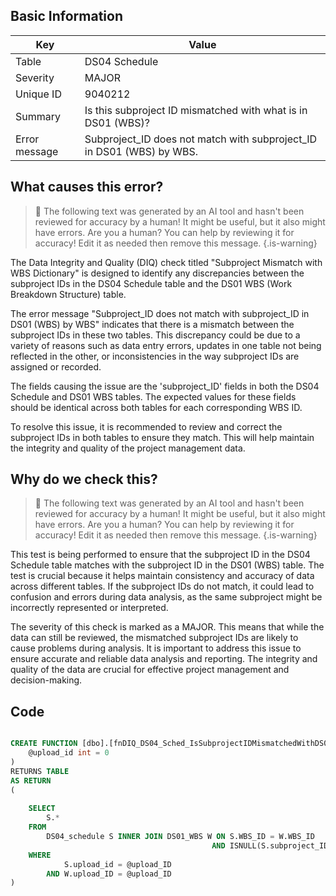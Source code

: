 ## Basic Information
| Key         | Value          |
|-------------|----------------|
| Table       | DS04 Schedule |
| Severity    | MAJOR |
| Unique ID   | 9040212   |
| Summary     | Is this subproject ID mismatched with what is in DS01 (WBS)? |
| Error message | Subproject_ID does not match with subproject_ID in DS01 (WBS) by WBS. |

## What causes this error?

> :robot: The following text was generated by an AI tool and hasn't been reviewed for accuracy by a human! It might be useful, but it also might have errors. Are you a human? You can help by reviewing it for accuracy! Edit it as needed then remove this message.
{.is-warning}

The Data Integrity and Quality (DIQ) check titled "Subproject Mismatch with WBS Dictionary" is designed to identify any discrepancies between the subproject IDs in the DS04 Schedule table and the DS01 WBS (Work Breakdown Structure) table. 

The error message "Subproject_ID does not match with subproject_ID in DS01 (WBS) by WBS" indicates that there is a mismatch between the subproject IDs in these two tables. This discrepancy could be due to a variety of reasons such as data entry errors, updates in one table not being reflected in the other, or inconsistencies in the way subproject IDs are assigned or recorded.

The fields causing the issue are the 'subproject_ID' fields in both the DS04 Schedule and DS01 WBS tables. The expected values for these fields should be identical across both tables for each corresponding WBS ID. 

To resolve this issue, it is recommended to review and correct the subproject IDs in both tables to ensure they match. This will help maintain the integrity and quality of the project management data.
## Why do we check this?

> :robot: The following text was generated by an AI tool and hasn't been reviewed for accuracy by a human! It might be useful, but it also might have errors. Are you a human? You can help by reviewing it for accuracy! Edit it as needed then remove this message.
{.is-warning}

This test is being performed to ensure that the subproject ID in the DS04 Schedule table matches with the subproject ID in the DS01 (WBS) table. The test is crucial because it helps maintain consistency and accuracy of data across different tables. If the subproject IDs do not match, it could lead to confusion and errors during data analysis, as the same subproject might be incorrectly represented or interpreted.

The severity of this check is marked as a MAJOR. This means that while the data can still be reviewed, the mismatched subproject IDs are likely to cause problems during analysis. It is important to address this issue to ensure accurate and reliable data analysis and reporting. The integrity and quality of the data are crucial for effective project management and decision-making.
## Code

```sql

CREATE FUNCTION [dbo].[fnDIQ_DS04_Sched_IsSubprojectIDMismatchedWithDS01] (
	@upload_id int = 0
)
RETURNS TABLE
AS RETURN
(
	
	SELECT
		S.*
	FROM
		DS04_schedule S INNER JOIN DS01_WBS W ON S.WBS_ID = W.WBS_ID
											 AND ISNULL(S.subproject_ID,'') <> ISNULL(W.subproject_ID,'')
	WHERE
			S.upload_id = @upload_ID
		AND W.upload_ID = @upload_ID
)
```
